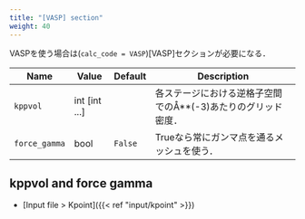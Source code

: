 ```yaml
---
title: "[VASP] section"
weight: 40
---
```


VASPを使う場合は(`calc_code = VASP`)[VASP]セクションが必要になる．

| Name | Value | Default | Description |
| ---- | ----- | ------- | ----------- |
| `kppvol` | int [int ...] |  | 各ステージにおける逆格子空間でのÅ**(-3)あたりのグリッド密度．|
| `force_gamma` | bool | `False` | Trueなら常にガンマ点を通るメッシュを使う． |

## kppvol and force gamma
- [Input file > Kpoint]({{< ref "input/kpoint" >}})